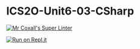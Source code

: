 # ICS2O-Unit6-03-CSharp

[![Mr Coxall's Super Linter](https://github.com/Evgeny-Vovk/ICS2O-Unit6-03-CSharp/workflows/Mr%20Coxall's%20Super%20Linter/badge.svg)](https://github.com/Evgeny-Vovk/ICS2O-Unit6-03-CSharp/actions)

[![Run on Repl.it](https://repl.it/badge/github/Evgeny-Vovk/ICS2O-Unit6-03-CSharp)](https://repl.it/github/Evgeny-Vovk/ICS2O-Unit6-03-CSharp)
